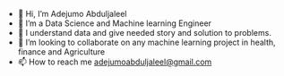 - 👋 Hi, I’m Adejumo Abduljaleel
- 👀 I’m a Data Science and Machine learning Engineer
- 🌱 I understand data and give needed story and solution to problems.
- 💞️ I’m looking to collaborate on any machine learning project in health, finance and Agriculture
- 📫 How to reach me adejumoabduljaleel@gmail.com

<!---
jelade/jelade is a ✨ special ✨ repository because its `README.md` (this file) appears on your GitHub profile.
You can click the Preview link to take a look at your changes.
--->
